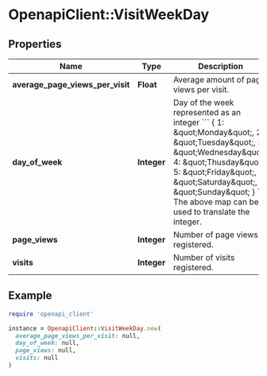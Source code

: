 # OpenapiClient::VisitWeekDay

## Properties

| Name | Type | Description | Notes |
| ---- | ---- | ----------- | ----- |
| **average_page_views_per_visit** | **Float** | Average amount of page views per visit. |  |
| **day_of_week** | **Integer** | Day of the week represented as an integer &#x60;&#x60;&#x60; {  1: \&quot;Monday\&quot;,  2: \&quot;Tuesday\&quot;,  3: \&quot;Wednesday\&quot;,  4: \&quot;Thusday\&quot;,  5: \&quot;Friday\&quot;,  6: \&quot;Saturday\&quot;,  7: \&quot;Sunday\&quot; } &#x60;&#x60;&#x60; The above map can be used to translate the integer. |  |
| **page_views** | **Integer** | Number of page views registered. | [optional] |
| **visits** | **Integer** | Number of visits registered. | [optional] |

## Example

```ruby
require 'openapi_client'

instance = OpenapiClient::VisitWeekDay.new(
  average_page_views_per_visit: null,
  day_of_week: null,
  page_views: null,
  visits: null
)
```


